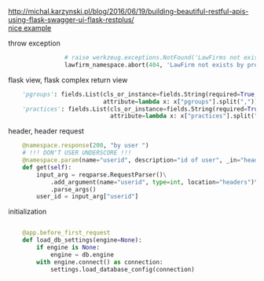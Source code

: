 http://michal.karzynski.pl/blog/2016/06/19/building-beautiful-restful-apis-using-flask-swagger-ui-flask-restplus/  
[nice example](https://github.com/postrational/rest_api_demo)

throw exception
```python
                # raise werkzeug.exceptions.NotFound('LawFirms not exists by id')
                lawfirm_namespace.abort(404, 'LawFirm not exists by provided id')
```

flask view, flask complex return view
```python
    'pgroups': fields.List(cls_or_instance=fields.String(required=True, description='id of groups'),
                           attribute=lambda x: x["pgroups"].split(",")),
    'practices': fields.List(cls_or_instance=fields.String(required=True, description='practices'),
                             attribute=lambda x: x["practices"].split(","))
```

header, header request
```python
    @namespace.response(200, "by user ")
    # !!! DON'T USER UNDERSCORE !!!
    @namespace.param(name="userid", description="id of user", _in="header")
    def get(self):
        input_arg = reqparse.RequestParser()\
            .add_argument(name="userid", type=int, location="headers")\
            .parse_args()
        user_id = input_arg["userid"]

```

initialization
```python

    @app.before_first_request
    def load_db_settings(engine=None):
        if engine is None:
            engine = db.engine
        with engine.connect() as connection:
            settings.load_database_config(connection)

```
